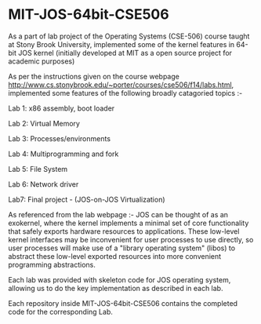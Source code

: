 MIT-JOS-64bit-CSE506
====================

As a part of lab project of the Operating Systems (CSE-506) course taught at Stony Brook University,  implemented some of the kernel features in 64-bit JOS kernel (initially developed at MIT as a open source project for academic purposes) 

As per the instructions given on the course webpage http://www.cs.stonybrook.edu/~porter/courses/cse506/f14/labs.html, implemented some features of the following broadly catagoried topics :-

Lab 1: x86 assembly, boot loader

Lab 2: Virtual Memory 

Lab 3: Processes/environments 

Lab 4: Multiprogramming and fork 

Lab 5: File System  

Lab 6: Network driver

Lab7: Final project - (JOS-on-JOS Virtualization)

As referenced from the lab webpage :- 
JOS can be thought of as an exokernel, where the kernel implements a minimal set of core functionality that safely exports hardware resources to applications. These low-level kernel interfaces may be inconvenient for user processes to use directly, so user processes will make use of a "library operating system" (libos) to abstract these low-level exported resources into more convenient programming abstractions.

Each lab was provided with skeleton code for JOS operating system, allowing us to do the key implementation as described in each lab.

Each repository inside MIT-JOS-64bit-CSE506 contains the completed code for the corresponding Lab.
